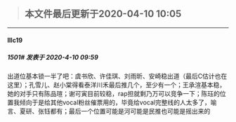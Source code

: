 > ## **本文件最后更新于2020-04-10 10:05** 



-----

####  lllc19  
##### 1501#       发表于 2020-4-10 09:59




出道位基本锁一半了吧：虞书欣、许佳琪、刘雨昕、安崎稳出道（最后C估计也在这里）；孔雪儿、赵小棠得看泰洋川禾最后推几个，至少有一个；王承渲基本稳，她的对手只有陈品瑄；谢可寅目前较稳，rap担就剩乃万可以竞争一下；陈珏的位置我倾向于是给其他vocal粉丝催票用的，毕竟给vocal完整线的人太多了，喻言、夏研、张钰都有；最后一个位置可能是河可能是民推也可能是摇出来的





                                                 